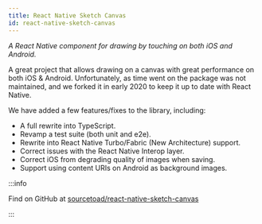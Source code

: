 ```yaml
---
title: React Native Sketch Canvas
id: react-native-sketch-canvas
---
```


_A React Native component for drawing by touching on both iOS and Android._

A great project that allows drawing on a canvas with great performance on both iOS & Android. Unfortunately, as time went on the package was not maintained, and we forked it in early 2020 to keep it up to date with React Native.

We have added a few features/fixes to the library, including:

 * A full rewrite into TypeScript.
 * Revamp a test suite (both unit and e2e).
 * Rewrite into React Native Turbo/Fabric (New Architecture) support.
 * Correct issues with the React Native Interop layer.
 * Correct iOS from degrading quality of images when saving.
 * Support using content URIs on Android as background images.

:::info

Find on GitHub at [sourcetoad/react-native-sketch-canvas](https://github.com/sourcetoad/react-native-sketch-canvas)

:::